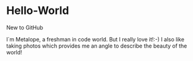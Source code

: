 # Hello-World
New to GitHub

I`m Metalope, a freshman in code world. But I really love it!:-) I also like taking photos which provides me an angle to describe the beauty of the world!
